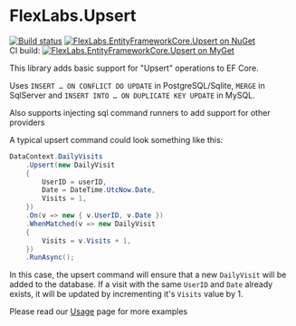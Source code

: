 FlexLabs.Upsert
==========

[![Build status](https://ci.appveyor.com/api/projects/status/a64hu4iyx7r4a3yo?svg=true)](https://ci.appveyor.com/project/artiomchi/flexlabs-upsert)
[![FlexLabs.EntityFrameworkCore.Upsert on NuGet](https://img.shields.io/nuget/v/FlexLabs.EntityFrameworkCore.Upsert.svg)](https://www.nuget.org/packages/FlexLabs.EntityFrameworkCore.Upsert)  
CI build: [![FlexLabs.EntityFrameworkCore.Upsert on MyGet](https://img.shields.io/myget/artiomchi/vpre/FlexLabs.EntityFrameworkCore.Upsert.svg)](https://github.com/artiomchi/FlexLabs.Upsert/wiki/CI-Builds)

This library adds basic support for "Upsert" operations to EF Core.

Uses `INSERT … ON CONFLICT DO UPDATE` in PostgreSQL/Sqlite, `MERGE` in SqlServer and `INSERT INTO … ON DUPLICATE KEY UPDATE` in MySQL.

Also supports injecting sql command runners to add support for other providers

A typical upsert command could look something like this:

```csharp
DataContext.DailyVisits
    .Upsert(new DailyVisit
    {
        UserID = userID,
        Date = DateTime.UtcNow.Date,
        Visits = 1,
    })
    .On(v => new { v.UserID, v.Date })
    .WhenMatched(v => new DailyVisit
    {
        Visits = v.Visits + 1,
    })
    .RunAsync();
```

In this case, the upsert command will ensure that a new `DailyVisit` will be added to the database. If a visit with the same `UserID` and `Date` already exists, it will be updated by incrementing it's `Visits` value by 1.

Please read our [Usage](https://github.com/artiomchi/FlexLabs.Upsert/wiki/Usage) page for more examples